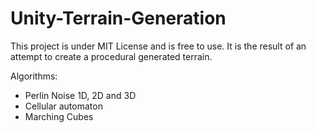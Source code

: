 # Unity-Terrain-Generation
This project is under MIT License and is free to use.
It is the result of an attempt to create a procedural generated terrain.

Algorithms:
- Perlin Noise 1D, 2D and 3D
- Cellular automaton
- Marching Cubes
